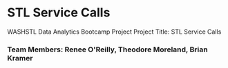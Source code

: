 # STL Service Calls
WASHSTL Data Analytics Bootcamp Project
Project Title: STL Service Calls

### Team Members: Renee O'Reilly, Theodore Moreland, Brian Kramer


